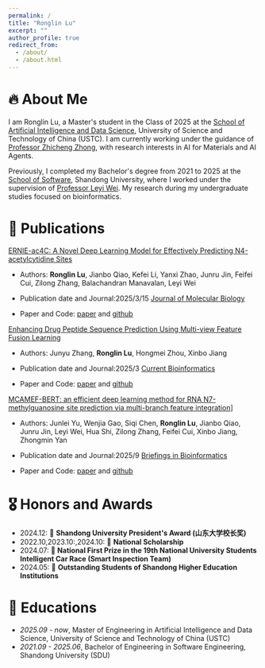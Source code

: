```yaml
---
permalink: /
title: "Ronglin Lu"
excerpt: ""
author_profile: true
redirect_from: 
  - /about/
  - /about.html
---
```


# 🔥 About Me

I am Ronglin Lu, a Master's student in the Class of 2025 at the [School of Artificial Intelligence and Data Science](https://saids.ustc.edu.cn/main.htm), University of Science and Technology of China (USTC). I am currently working under the guidance of [Professor Zhicheng Zhong](https://saids.ustc.edu.cn/2024/0530/c36361a642532/page.htm), with research interests in AI for Materials and AI Agents.

Previously, I completed my Bachelor's degree from 2021 to 2025 at the [School of Software](https://www.sc.sdu.edu.cn/), Shandong University, where I worked under the supervision of [Professor Leyi Wei](https://wei-group.net/). My research during my undergraduate studies focused on bioinformatics.

# 📝 Publications 

[ERNIE-ac4C: A Novel Deep Learning Model for Effectively Predicting N4-acetylcytidine Sites](https://www.sciencedirect.com/science/article/pii/S0022283625000440)

- Authors: **Ronglin Lu**, Jianbo Qiao, Kefei Li, Yanxi Zhao, Junru Jin, Feifei Cui, Zilong Zhang, Balachandran Manavalan, Leyi Wei

- Publication date and Journal:2025/3/15 [Journal of Molecular Biology](https://www.sciencedirect.com/journal/journal-of-molecular-biology)
- Paper and Code: [paper](https://doi.org/10.1016/j.jmb.2025.168978) and [github](https://github.com/lrlbcxdd/ERNIEac4C)

[Enhancing Drug Peptide Sequence Prediction Using Multi-view Feature Fusion Learning](https://www.benthamdirect.com/content/journals/cbio/10.2174/0115748936294345240510112941)

- Authors: Junyu Zhang, **Ronglin Lu**, Hongmei Zhou, Xinbo Jiang

- Publication date and Journal:2025/3 [Current Bioinformatics](https://www.sciencedirect.com/org/journal/current-bioinformatics)
- Paper and Code: [paper](https://doi.org/10.2174/0115748936294345240510112941) and [github](https://github.com/lrlbcxdd/Example)

[MCAMEF-BERT: an efficient deep learning method for RNA N7-methylguanosine site prediction via multi-branch feature integration](https://academic.oup.com/bib/article-abstract/26/5/bbaf447/8245190)]

- Authors: Junlei Yu, Wenjia Gao, Siqi Chen, **Ronglin Lu**, Jianbo Qiao, Junru Jin, Leyi Wei, Hua Shi, Zilong Zhang, Feifei Cui, Xinbo Jiang, Zhongmin Yan

- Publication date and Journal:2025/9 [Briefings in Bioinformatics](https://academic.oup.com/bib)
- Paper and Code: [paper](https://doi.org/10.1093/bib/bbaf447) and [github](https://github.com/tingtingring/MCAMEFBERT)

# 🎖 Honors and Awards
- 2024.12: 🎉 **Shandong University President's Award (山东大学校长奖)** 
- 2022.10,2023.10:,2024.10: 🎉 **National Scholarship** 
- 2024.07: 🎉 **National First Prize in the 19th National University Students Intelligent Car Race (Smart Inspection Team)**
- 2024.05: 🎉 **Outstanding Students of Shandong Higher Education Institutions**

# 📖 Educations
- *2025.09 - now*, Master of Engineering in Artificial Intelligence and Data Science, University of Science and Technology of China (USTC)
- *2021.09 - 2025.06*, Bachelor of Engineering in Software Engineering, Shandong University (SDU)

